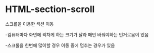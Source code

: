 # HTML-section-scroll

스크롤을 이용한 섹션 이동

-컴퓨터마다 화면에 꽉차게 하는 크기가 달라 매번 바꿔야하는 번거로움이 있음

-스크롤을 한번에 많이할 경우 이동 중에 멈추는 경우가 있음
